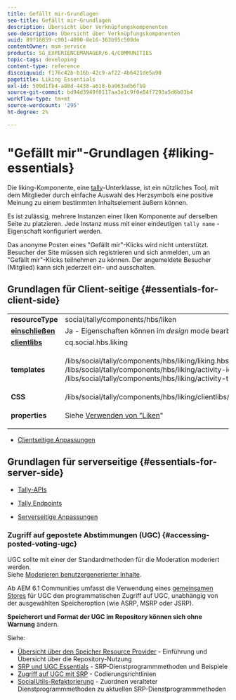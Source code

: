 ```yaml
---
title: Gefällt mir-Grundlagen
seo-title: Gefällt mir-Grundlagen
description: Übersicht über Verknüpfungskomponenten
seo-description: Übersicht über Verknüpfungskomponenten
uuid: 89f16859-c901-4090-8e16-363b95c508de
contentOwner: msm-service
products: SG_EXPERIENCEMANAGER/6.4/COMMUNITIES
topic-tags: developing
content-type: reference
discoiquuid: f176c42b-b16b-42c9-af22-4b6421de5a90
pagetitle: Liking Essentials
exl-id: 509d1fb4-a88d-4438-a618-ba063adb6fb9
source-git-commit: bd94d3949f0117aa3e1c9f0e84f7293a5d6b03b4
workflow-type: tm+mt
source-wordcount: '295'
ht-degree: 2%

---
```


# &quot;Gefällt mir&quot;-Grundlagen {#liking-essentials}

Die liking-Komponente, eine [tally](tally.md)-Unterklasse, ist ein nützliches Tool, mit dem Mitglieder durch einfache Auswahl des Herzsymbols eine positive Meinung zu einem bestimmten Inhaltselement äußern können.

Es ist zulässig, mehrere Instanzen einer liken Komponente auf derselben Seite zu platzieren. Jede Instanz muss mit einer eindeutigen `tally name` -Eigenschaft konfiguriert werden.

Das anonyme Posten eines &quot;Gefällt mir&quot;-Klicks wird nicht unterstützt. Besucher der Site müssen sich registrieren und sich anmelden, um an &quot;Gefällt mir&quot;-Klicks teilnehmen zu können. Der angemeldete Besucher (Mitglied) kann sich jederzeit ein- und ausschalten.

## Grundlagen für Client-seitige {#essentials-for-client-side}

<table> 
 <tbody> 
  <tr> 
   <td> <strong>resourceType</strong></td> 
   <td>social/tally/components/hbs/liken</td> 
  </tr> 
  <tr> 
   <td> <a href="scf.md#add-or-include-a-communities-component"><strong>einschließen</strong></a></td> 
   <td>Ja - Eigenschaften können im <i>design </i>mode bearbeitet werden</td> 
  </tr> 
  <tr> 
   <td> <a href="client-customize.md#clientlibs-for-scf"><strong>clientlibs</strong></a></td> 
   <td> cq.social.hbs.liking</td> 
  </tr> 
  <tr> 
   <td> <strong>templates</strong></td> 
   <td><p> /libs/social/tally/components/hbs/liking/liking.hbs<br /> /libs/social/tally/components/hbs/liking/activity-icon.hbs<br /> /libs/social/tally/components/hbs/liking/activity-title.hbs</p> </td> 
  </tr> 
  <tr> 
   <td><strong>CSS</strong></td> 
   <td> /libs/social/tally/components/hbs/liking/clientlibs/likingcomponent.css</td> 
  </tr> 
  <tr> 
   <td><strong>properties</strong></td> 
   <td><p>Siehe <a href="liking.md">Verwenden von "Liken</a>"</p> </td> 
  </tr> 
 </tbody> 
</table>

* [Clientseitige Anpassungen](client-customize.md)

## Grundlagen für serverseitige {#essentials-for-server-side}

* [Tally-APIs](https://helpx.adobe.com/experience-manager/6-4/sites/developing/using/reference-materials/javadoc/com/adobe/cq/social/tally/client/api/package-summary.html)

* [Tally Endpoints](https://helpx.adobe.com/experience-manager/6-4/sites/developing/using/reference-materials/javadoc/com/adobe/cq/social/tally/client/endpoints/package-summary.html)

* [Serverseitige Anpassungen](server-customize.md)

### Zugriff auf gepostete Abstimmungen (UGC) {#accessing-posted-voting-ugc}

UGC sollte mit einer der Standardmethoden für die Moderation moderiert werden.\
Siehe [Moderieren benutzergenerierter Inhalte](moderate-ugc.md).

Ab AEM 6.1 Communities umfasst die Verwendung eines [gemeinsamen Stores](working-with-srp.md) für UGC den programmatischen Zugriff auf UGC, unabhängig von der ausgewählten Speicheroption (wie ASRP, MSRP oder JSRP).

**Speicherort und Format der UGC im Repository können sich ohne Warnung** ändern.

Siehe:

* [Übersicht über den Speicher Resource Provider](srp.md)  - Einführung und Übersicht über die Repository-Nutzung
* [SRP und UGC Essentials](srp-and-ugc.md)  - SRP-Dienstprogrammmethoden und Beispiele
* [Zugriff auf UGC mit SRP](accessing-ugc-with-srp.md)  - Codierungsrichtlinien
* [SocialUtils-Refaktorierung](socialutils.md)  - Zuordnen veralteter Dienstprogrammmethoden zu aktuellen SRP-Dienstprogrammmethoden
